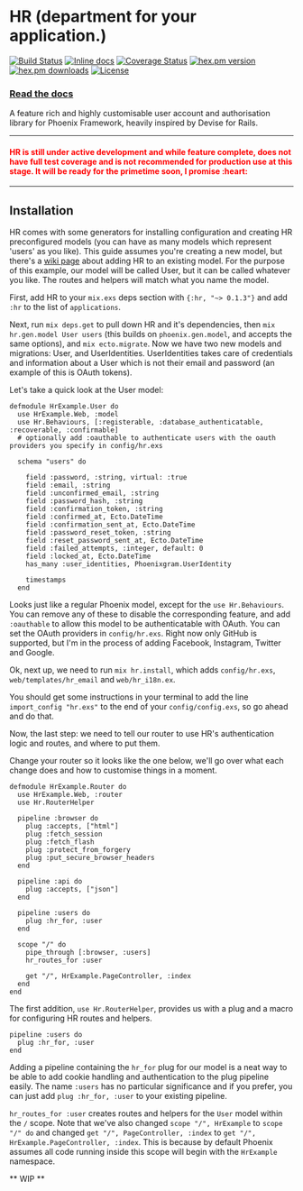 # HR (department for your application.)

[![Build Status](https://travis-ci.org/Zensavona/hr.svg?branch=master)](https://travis-ci.org/Zensavona/hr) [![Inline docs](http://inch-ci.org/github/zensavona/hr.svg?branch=master)](http://inch-ci.org/github/zensavona/hr) [![Coverage Status](https://coveralls.io/repos/Zensavona/hr/badge.svg?branch=master&service=github)](https://coveralls.io/github/Zensavona/hr?branch=master) [![hex.pm version](https://img.shields.io/hexpm/v/hr.svg)](https://hex.pm/packages/hr) [![hex.pm downloads](https://img.shields.io/hexpm/dt/hr.svg)](https://hex.pm/packages/hr) [![License](http://img.shields.io/badge/license-MIT-brightgreen.svg)](http://opensource.org/licenses/MIT)

### [Read the docs](https://hexdocs.pm/hr)

A feature rich and highly customisable user account and authorisation library for Phoenix Framework, heavily inspired by Devise for Rails.


<hr>
<h4 style="color:red;">HR is still under active development and while feature complete, does not have full test coverage and is <strong>not recommended for production use at this stage</strong>. It will be ready for the primetime soon, I promise :heart:</h4>
<hr>






## Installation

HR comes with some generators for installing configuration and creating HR preconfigured models (you can have as many models which represent 'users' as you like). This guide assumes you're creating a new model, but there's a [wiki page](todo...) about adding HR to an existing model. For the purpose of this example, our model will be called User, but it can be called whatever you like. The routes and helpers will match what you name the model.

First, add HR to your `mix.exs` deps section with `{:hr, "~> 0.1.3"}` and add `:hr` to the list of `applications`.

Next, run `mix deps.get` to pull down HR and it's dependencies, then `mix hr.gen.model User users` (this builds on `phoenix.gen.model`, and accepts the same options), and `mix ecto.migrate`. Now we have two new models and migrations: User, and UserIdentities. UserIdentities takes care of credentials and information about a User which is not their email and password (an example of this is OAuth tokens).

Let's take a quick look at the User model:

````
defmodule HrExample.User do
  use HrExample.Web, :model
  use Hr.Behaviours, [:registerable, :database_authenticatable, :recoverable, :confirmable]
  # optionally add :oauthable to authenticate users with the oauth providers you specify in config/hr.exs

  schema "users" do

    field :password, :string, virtual: :true
    field :email, :string
    field :unconfirmed_email, :string
    field :password_hash, :string
    field :confirmation_token, :string
    field :confirmed_at, Ecto.DateTime
    field :confirmation_sent_at, Ecto.DateTime
    field :password_reset_token, :string
    field :reset_password_sent_at, Ecto.DateTime
    field :failed_attempts, :integer, default: 0
    field :locked_at, Ecto.DateTime
    has_many :user_identities, Phoenixgram.UserIdentity

    timestamps
  end
````

Looks just like a regular Phoenix model, except for the `use Hr.Behaviours`. You can remove any of these to disable the corresponding feature, and add `:oauthable` to allow this model to be authenticatable with OAuth. You can set the OAuth providers in `config/hr.exs`. Right now only GitHub is supported, but I'm in the process of adding Facebook, Instagram, Twitter and Google.

Ok, next up, we need to run `mix hr.install`, which adds `config/hr.exs`, `web/templates/hr_email` and `web/hr_i18n.ex`.

You should get some instructions in your terminal to add the line `import_config "hr.exs"` to the end of your `config/config.exs`, so go ahead and do that.

Now, the last step: we need to tell our router to use HR's authentication logic and routes, and where to put them.

Change your router so it looks like the one below, we'll go over what each change does and how to customise things in a moment.

````
defmodule HrExample.Router do
  use HrExample.Web, :router
  use Hr.RouterHelper

  pipeline :browser do
    plug :accepts, ["html"]
    plug :fetch_session
    plug :fetch_flash
    plug :protect_from_forgery
    plug :put_secure_browser_headers
  end

  pipeline :api do
    plug :accepts, ["json"]
  end

  pipeline :users do
    plug :hr_for, :user
  end

  scope "/" do
    pipe_through [:browser, :users]
    hr_routes_for :user

    get "/", HrExample.PageController, :index
  end
end
````

The first addition, `use Hr.RouterHelper`, provides us with a plug and a macro for configuring HR routes and helpers.

```
pipeline :users do
  plug :hr_for, :user
end
```

Adding a pipeline containing the `hr_for` plug for our model is a neat way to be able to add cookie handling and authentication to the plug pipeline easily. The name `:users` has no particular significance and if you prefer, you can just add `plug :hr_for, :user` to your existing pipeline.

`hr_routes_for :user` creates routes and helpers for the `User` model within the `/` scope. Note that we've also changed `scope "/", HrExample` to `scope "/" do` and changed `get "/", PageController, :index` to `get "/", HrExample.PageController, :index`. This is because by default Phoenix assumes all code running inside this scope will begin with the `HrExample` namespace.


** WIP **
